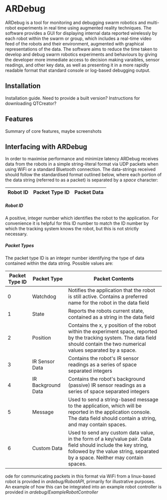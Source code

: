 # ARDebug
ARDebug is a tool for monitoring and debugging swarm robotics and multi-robot experiments in real time using augmented reality techniques. The software provides a GUI for displaying internal data reported wirelessly by each robot within the swarm or group, which includes a real-time video feed of the robots and their environment, augmented with graphical representations of the data. The software aims to reduce the time taken to develop and debug swarm robotics experiments and behaviours by giving the developer more immediate access to decision making varaibles, sensor readings, and other key data, as well as presenting it in a more rapidly readable format that standard console or log-based debugging output.

## Installation
Installation guide. Need to provide a built version? Instructions for downloading QTCreator?

## Features
Summary of core features, maybe screenshots

## Interfacing with ARDebug
In order to maximise performance and minimize latency ARDebug receives data from the robots in a simple string-literal format via UDP packets when using WiFi or a standard Bluetooth connection. The data-strings received should follow the standardised format outlined below, where each portion of the data string (referred to as a packet) is separated by a <i>space</i> character:

| Robot ID | Packet Type ID | Packet Data |
| -------- | -------------- | ----------- |

##### Robot ID
A positive, integer number which identifies the robot to the application. For convenience it is helpful for this ID number to match the ID number by which the tracking system knows the robot, but this is not strictly necessary.

##### Packet Types
The packet type ID is an integer number identifying the type of data contained within the data string. Possible values are:

| Packet Type ID | Packet Type | Packet Contents |
| -------------- | ----------- | --------------- |
| 0 | Watchdog | Notifies the application that the robot is still active. Contains a preferred name for the robot in the data field |
| 1 | State | Reports the robots current state, contained as a string in the data field |
| 2 | Position | Contains the x, y position of the robot within the experiment space, reported by the tracking system. The data field should contain the two numerical values separated by a space. |
| 3 | IR Sensor Data | Contains the robot's IR sensor readings as a series of space separated integers |
| 4 | IR Background Data | Contains the robot's background (passive) IR sensor readings as a series of space separated integers |
| 5 | Message | Used to send a string-based message to the application, which will be reported in the application console. The data field should contain a string, and may contain spaces. |
| 6 | Custom Data | Used to send any custom data value, in the form of a key/value pair. Data field should include the key string, followed by the value string, separated by a space. Neither may contain spaces. |

ode for communicating packets in this format via WiFi from a linux-based robot is provided in <i>ardebug/RobotAPI</i>, primarily for illustrative purposes. An example of how this can be integrated into an example robot controller is provided in <i>ardebug/ExampleRobotController</i>
